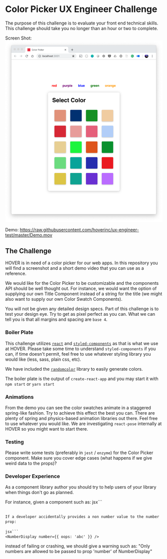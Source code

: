 # Color Picker UX Engineer Challenge

The purpose of this challenge is to evaluate your front end technical skills. This challenge should take you no longer than an hour or two to complete.

Screen Shot:
![Color Picker](https://raw.githubusercontent.com/hoverinc/ux-engineer-test/master/ScreenShot.png)

Demo:
https://raw.githubusercontent.com/hoverinc/ux-engineer-test/master/Demo.mov

## The Challenge
HOVER is in need of a color picker for our web apps. In this repository you will find a screenshot and a short demo video that you can use as a reference.

We would like for the Color Picker to be customizable and the components API should be well thought out. For instance, we would want the option of supplying our own Title Component instead of a string for the title (we might also want to supply our own Color Swatch Components).

You will not be given any detailed design specs. Part of this challenge is to test your design eye. Try to get as pixel perfect as you can. What we can tell you is that all margins and spacing are `base 4`.

### Boiler Plate
This challenge utilizes [`react`](https://reactjs.org/) and [`styled-components`](https://www.styled-components.com) as that is what we use at HOVER. Please take some time to understand `styled-components` if you can, if time doesn't permit, feel free to use whatever styling library you would like (less, sass, plain css, etc).

We have included the [`randomcolor`](https://github.com/davidmerfield/randomColor) library to easily generate colors.

The boiler plate is the output of `create-react-app` and you may start it with `npm start` or `yarn start`

### Animations
From the demo you can see the color swatches animate in a staggered spring-like fashion. Try to achieve this effect the best you can. There are plenty of spring and physics-based animation libraries out there. Feel free to use whatever you would like. We are investigating `react-pose` internally at HOVER so you might want to start there.


### Testing
Please write some tests (preferably in `jest` / `enzyme`) for the Color Picker component. Make sure you cover edge cases (what happens if we give weird data to the props)?

### Developer Experience
As a component library author you should try to help users of your library when things don't go as planned.

For instance, given a component such as:
jsx```
<NumberDisplay number={123} />
```

If a developer accidentally provides a non number value to the number prop:

jsx```
<NumberDisplay number={{ oops: 'abc' }} />
```

instead of failing or crashing, we should give a warning such as: "Only numbers are allowed to be passed to prop 'number' of NumberDisplay"
